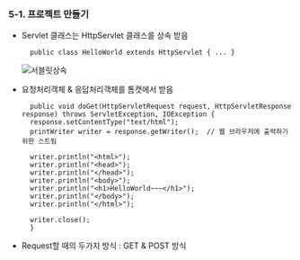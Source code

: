 ### 5-1. 프로젝트 만들기

- Servlet 클래스는 HttpServlet 클래스를 상속 받음

	    public class HelloWorld extends HttpServlet { ... }
	
	![서블릿상속](https://lh3.googleusercontent.com/_3luH0Gys1Yc0ZtshIBX2064rO6AO1QJxn-9V5O0LfvYwm0Cab5G0Limir-Fb-RpLd-PR7G5tXA)

- 요청처리객체 & 응답처리객체를 톰캣에서 받음

	    public void doGet(HttpServletRequest request, HttpServletResponse response) throws ServletException, IOException { 
		response.setContentType("text/html");
		printWriter writer = response.getWriter();  // 웹 브라우저에 출력하기 위한 스트림
		
		writer.println("<html>");
		writer.println("<head>");
		writer.println("</head>");
		writer.println("<body>");
		writer.println("<h1>HelloWorld~~~</h1>");
		writer.println("</body>");
		writer.println("</html>");
		
		writer.close();
		}

- Request할 때의 두가지 방식 : GET & POST 방식


<!--stackedit_data:
eyJoaXN0b3J5IjpbLTY2MTI2ODkyNiwtMjA4ODc0NjYxMl19
-->